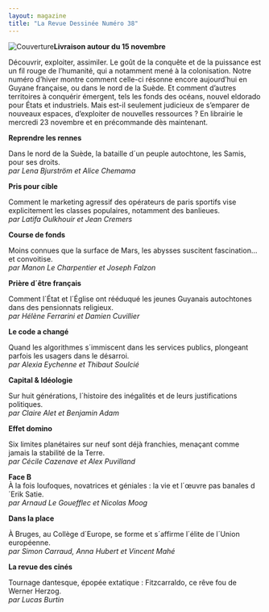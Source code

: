 ```yaml
---
layout: magazine
title: "La Revue Dessinée Numéro 38"
---
```

![Couverture](/img/larevuedessinee-38.jpg)**Livraison autour du 15 novembre** 

 

Découvrir, exploiter, assimiler. Le goût de la conquête et de la puissance est un fil rouge de l’humanité, qui a notamment mené à la colonisation. Notre numéro d’hiver montre comment celle-ci résonne encore aujourd’hui en Guyane française, ou dans le nord de la Suède. Et comment d’autres territoires à conquérir émergent, tels les fonds des océans, nouvel eldorado pour États et industriels. Mais est-il seulement judicieux de s’emparer de nouveaux espaces, d’exploiter de nouvelles ressources ? En librairie le mercredi 23 novembre et en précommande dès maintenant.

**Reprendre les rennes** 

Dans le nord de la Suède, la bataille d´un peuple autochtone, les Samis, pour ses droits.  
_par Lena Bjurström et Alice Chemama_ 

**Pris pour cible** 

Comment le marketing agressif des opérateurs de paris sportifs vise explicitement les classes populaires, notamment des banlieues.  
_par Latifa Oulkhouir et Jean Cremers_ 

**Course de fonds** 

Moins connues que la surface de Mars, les abysses suscitent fascination… et convoitise.  
_par Manon Le Charpentier et Joseph Falzon_ 

**Prière d´être français** 

Comment l´État et l´Église ont rééduqué les jeunes Guyanais autochtones dans des pensionnats religieux.  
_par Hélène Ferrarini et Damien Cuvillier_ 

**Le code a changé** 

Quand les algorithmes s´immiscent dans les services publics, plongeant parfois les usagers dans le désarroi.  
_par Alexia Eychenne et Thibaut Soulcié_ 

**Capital & Idéologie** 

Sur huit générations, l´histoire des inégalités et de leurs justifications politiques.  
_par Claire Alet et Benjamin Adam_ 

**Effet domino** 

Six limites planétaires sur neuf sont déjà franchies, menaçant comme jamais la stabilité de la Terre.  
_par Cécile Cazenave et Alex Puvilland_ 

**Face B**   
À la fois loufoques, novatrices et géniales : la vie et l´œuvre pas banales d´Erik Satie.  
_par Arnaud Le Gouefflec et Nicolas Moog_ 

**Dans la place** 

À Bruges, au Collège d´Europe, se forme et s´affirme l´élite de l´Union européenne.  
_par Simon Carraud, Anna Hubert et Vincent Mahé_ 

**La revue des cinés** 

Tournage dantesque, épopée extatique : Fitzcarraldo, ce rêve fou de Werner Herzog.  
_par Lucas Burtin_